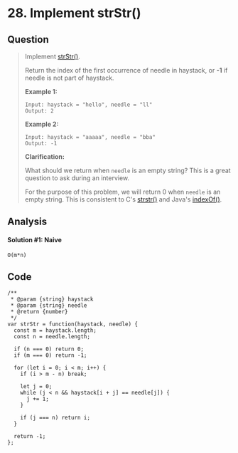 # 28. Implement strStr\(\)

## Question

> Implement [strStr\(\)](http://www.cplusplus.com/reference/cstring/strstr/).
>
> Return the index of the first occurrence of needle in haystack, or **-1** if needle is not part of haystack.
>
> **Example 1:**
>
> ```text
> Input: haystack = "hello", needle = "ll"
> Output: 2
> ```
>
> **Example 2:**
>
> ```text
> Input: haystack = "aaaaa", needle = "bba"
> Output: -1
> ```
>
> **Clarification:**
>
> What should we return when `needle` is an empty string? This is a great question to ask during an interview.
>
> For the purpose of this problem, we will return 0 when `needle` is an empty string. This is consistent to C's [strstr\(\)](http://www.cplusplus.com/reference/cstring/strstr/) and Java's [indexOf\(\)](https://docs.oracle.com/javase/7/docs/api/java/lang/String.html#indexOf%28java.lang.String%29).

## Analysis

#### Solution \#1: Naive

`O(m*n)`

## Code

```text
/**
 * @param {string} haystack
 * @param {string} needle
 * @return {number}
 */
var strStr = function(haystack, needle) {
  const m = haystack.length;
  const n = needle.length;

  if (n === 0) return 0;
  if (m === 0) return -1;
  
  for (let i = 0; i < m; i++) {
    if (i > m - n) break;
  
    let j = 0;
    while (j < n && haystack[i + j] == needle[j]) {
      j += 1;
    }
    
    if (j === n) return i;
  }
    
  return -1;
};
```

